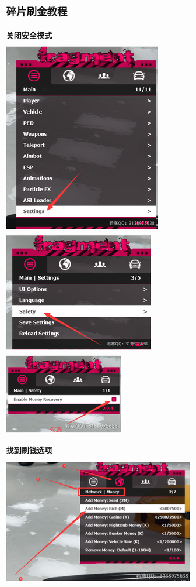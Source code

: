 # 碎片刷金教程

## **关闭安全模式**

****![](<../../.gitbook/assets/image (50).png>)****

****![](<../../.gitbook/assets/image (16).png>)****

****![](<../../.gitbook/assets/image (22).png>)****

## **找到刷钱选项**

****![](<../../.gitbook/assets/image (68).png>)****
